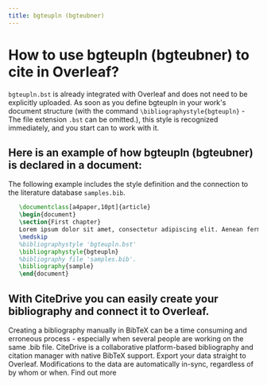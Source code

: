 ```yaml
---
title: bgteupln (bgteubner)
---
```


# How to use bgteupln (bgteubner) to cite in Overleaf? 
`bgteupln.bst` is already integrated with Overleaf and does not need to be explicitly uploaded. As soon as you define bgteupln in your work's document structure (with the command `\bibliographystyle{bgteupln}` - The file extension `.bst` can be omitted.), this style is recognized immediately, and you start can to work with it.

## Here is an example of how bgteupln (bgteubner) is declared in a document:
The following example includes the style definition and the connection to the literature database `samples.bib`.
```tex
   \documentclass[a4paper,10pt]{article}
   \begin{document}
   \section{First chapter}
   Lorem ipsum dolor sit amet, consectetur adipiscing elit. Aenean fermentum justo massa, ut maximus mauris sodales et. Aenean vel elit a erat rhoncus pharetra.
   \medskip
   %bibliographystyle 'bgteupln.bst'
   \bibliographystyle{bgteupln}
   %bibliography file 'samples.bib'.
   \bibliography{sample}
   \end{document}
```

## With CiteDrive you can easily create your bibliography and connect it to Overleaf. 
Creating a bibliography manually in BibTeX can be a time consuming and erroneous process - especially when several people are working on the same .bib file. CiteDrive is a collaborative platform-based bibliography and citation manager with native BibTeX support. Export your data straight to Overleaf. Modifications to the data are automatically in-sync, regardless of by whom or when. Find out more